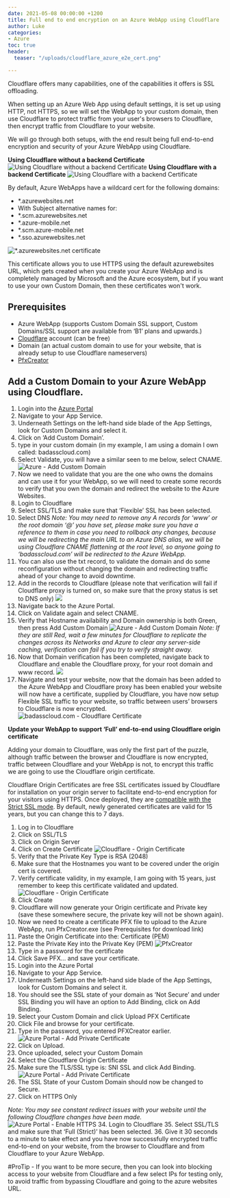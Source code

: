 ```yaml
---
date: 2021-05-08 00:00:00 +1200
title: Full end to end encryption on an Azure WebApp using Cloudflare
author: Luke
categories:
- Azure
toc: true
header:
  teaser: "/uploads/cloudflare_azure_e2e_cert.png"

---
```

Cloudflare offers many capabilities, one of the capabilities it offers is SSL offloading.

When setting up an Azure Web App using default settings, it is set up using HTTP, not HTTPS, so we will set the WebApp to your custom domain, then use Cloudflare to protect traffic from your user's browsers to Cloudflare, then encrypt traffic from Cloudflare to your website.

We will go through both setups, with the end result being full end-to-end encryption and security of your Azure WebApp using Cloudflare.

**Using Cloudflare without a backend Certificate**
![Using Cloudflare without a backend Certificate](/uploads/cloudflare_azure_brokensslchain.png "Using Cloudflare without a backend Certificate")
**Using Cloudflare with a backend Certificate**
![Using Cloudflare with a backend Certificate](/uploads/cloudflare_azure_e2e_cert.png "Using Cloudflare with a backend Certificate")

By default, Azure WebApps have a wildcard cert for the following domains:

* *.azurewebsites.net
* With Subject alternative names for:
* *.scm.azurewebsites.net
* *.azure-mobile.net
* *.scm.azure-mobile.net
* *.sso.azurewebsites.net

![*.azurewebsites.net certificate](/uploads/azurewebsitescertificates.png "*.azurewebsites.net certificate")

This certificate allows you to use HTTPS using the default azurewebsites URL, which gets created when you create your Azure WebApp and is completely managed by Microsoft and the Azure ecosystem, but if you want to use your own Custom Domain, then these certificates won't work.

## Prerequisites

* Azure WebApp (supports Custom Domain SSL support, Custom Domains/SSL support are available from ‘B1’ plans and upwards.)
* [Cloudflare](https://www.cloudflare.com/en-gb/ "Cloudflare") account (can be free)
* Domain (an actual custom domain to use for your website, that is already setup to use Cloudflare nameservers)
* [PfxCreator](https://github.com/georg-jung/PfxCreator "PFXCreator GitHub Repository")

## Add a Custom Domain to your Azure WebApp using Cloudflare.

 1. Login into the [Azure Portal](https://portal.azure.com/#blade/HubsExtension/BrowseResource/resourceType/Microsoft.Web%2Fsites "Azure Portal - App Services")
 2. Navigate to your App Service.
 3. Underneath Settings on the left-hand side blade of the App Settings, look for Custom Domains and select it.
 4. Click on ‘Add Custom Domain’.
 5. type in your custom domain (in my example, I am using a domain I own called: badasscloud.com)
 6. Select Validate, you will have a similar seen to me below, select CNAME.
    ![Azure - Add Custom Domain](/uploads/AzureAppService_AddCustomDomain.png "Azure - Add Custom Domain")
 7. Now we need to validate that you are the one who owns the domains and can use it for your WebApp, so we will need to create some records to verify that you own the domain and redirect the website to the Azure Websites.
 8. Login to Cloudflare
 9. Select SSL/TLS and make sure that ‘Flexible’ SSL has been selected.
10. Select DNS
    _Note: You may need to remove any A records for ‘www’ or the root domain ‘@’ you have set, please make sure you have a reference to them in case you need to rollback any changes, because we will be redirecting the main URL to an Azure DNS alias, we will be using Cloudflare CNAME flattening at the root level, so anyone going to ‘badasscloud.com’ will be redirected to the Azure WebApp._
11. You can also use the txt record, to validate the domain and do some reconfiguration without changing the domain and redirecting traffic ahead of your change to avoid downtime.
12. Add in the records to Cloudflare (please note that verification will fail if Cloudflare proxy is turned on, so make sure that the proxy status is set to DNS only)
    ![](/uploads/badassclouddns_azureverification.png)
13. Navigate back to the Azure Portal.
14. Click on Validate again and select CNAME.
15. Verify that Hostname availability and Domain ownership is both Green, then press Add Custom Domain
    ![Azure - Add Custom Domain](/uploads/AzureAppService_AddCustomDomain_VerificationComplete.png "Azure - Add Custom Domain")
    _Note: If they are still Red, wait a few minutes for Cloudflare to replicate the changes across its Networks and Azure to clear any server-side caching, verification can fail if you try to verify straight away._
16. Now that Domain verification has been completed, navigate back to Cloudflare and enable the Cloudflare proxy, for your root domain and www record.
    ![](/uploads/badassclouddns_postazureverification.png)
17. Navigate and test your website, now that the domain has been added to the Azure WebApp and Cloudflare proxy has been enabled your website will now have a certificate, supplied by Cloudflare, you have now setup Flexible SSL traffic to your website, so traffic between users’ browsers to Cloudflare is now encrypted.
    ![badasscloud.com - Cloudflare Certificate](/uploads/badasscloud_Azure_Cloudflarefront.png "badasscloud.com - Cloudflare Certificate")

**Update your WebApp to support ‘Full’ end-to-end using Cloudflare origin certificate**

Adding your domain to Cloudflare, was only the first part of the puzzle, although traffic between the browser and Cloudflare is now encrypted, traffic between Cloudflare and your WebApp is not, to encrypt this traffic we are going to use the Cloudflare origin certificate.

Cloudflare Origin Certificates are free SSL certificates issued by Cloudflare for installation on your origin server to facilitate end-to-end encryption for your visitors using HTTPS. Once deployed, they are [compatible with the Strict SSL mode](https://developers.cloudflare.com/ssl/origin-configuration/ssl-modes#strict). By default, newly generated certificates are valid for 15 years, but you can change this to 7 days.

 1. Log in to Cloudflare
 2. Click on SSL/TLS
 3. Click on Origin Server
 4. Click on Create Certificate
    ![Cloudflare - Origin Certificate](/uploads/Cloudflare_OriginCert1.png "Cloudflare - Origin Certificate")
 5. Verify that the Private Key Type is RSA (2048)
 6. Make sure that the Hostnames you want to be covered under the origin cert is covered.
 7. Verify certificate validity, in my example, I am going with 15 years, just remember to keep this certificate validated and updated.
    ![Cloudflare - Origin Certificate](/uploads/Cloudflare_OriginCert2.png "Cloudflare - Origin Certificate")
 8. Click Create
 9. Cloudflare will now generate your Origin certificate and Private key (save these somewhere secure, the private key will not be shown again).
10. Now we need to create a certificate PFX file to upload to the Azure WebApp, run PfxCreator.exe (see Prerequisites for download link)
11. Paste the Origin Certificate into the: Certificate (PEM)
12. Paste the Private Key into the Private Key (PEM)
    ![PfxCreator](/uploads/PfxCreator.png "PfxCreator")
13. Type in a password for the certificate
14. Click Save PFX… and save your certificate.
15. Login into the Azure Portal
16. Navigate to your App Service.
17. Underneath Settings on the left-hand side blade of the App Settings, look for Custom Domains and select it.
18. You should see the SSL state of your domain as ‘Not Secure’ and under SSL Binding you will have an option to Add Binding, click on Add Binding.
19. Select your Custom Domain and click Upload PFX Certificate
20. Click File and browse for your certificate.
21. Type in the password, you entered PFXCreator earlier.
    ![Azure Portal - Add Private Certificate](/uploads/AzureWebApp-Cloudflare_OriginCert_AddBinding1.png.png "Azure Portal - Add Private Certificate")
22. Click on Upload.
23. Once uploaded, select your Custom Domain
24. Select the Cloudflare Origin Certificate
25. Make sure the TLS/SSL type is: SNI SSL and click Add Binding.
    ![Azure Portal - Add Private Certificate](/uploads/AzureWebApp-Cloudflare_OriginCert_AddBinding3.png.png "Azure Portal - Add Private Certificate")
26. The SSL State of your Custom Domain should now be changed to Secure.
27. Click on HTTPS Only

_Note: You may see constant redirect issues with your website until the following Cloudflare changes have been made._
![Azure Portal - Enable HTTPS](/uploads/AzureWebApp-Cloudflare_OriginCert_AddBinding4.png "Azure Portal - Enable HTTPS")
34\. Login to Cloudflare
35\. Select SSL/TLS and make sure that ‘Full (Strict)’ has been selected.
36\. Give it 30 seconds to a minute to take effect and you have now successfully encrypted traffic end-to-end on your website, from the browser to Cloudflare and from Cloudflare to your Azure WebApp.

\#ProTip - If you want to be more secure, then you can look into blocking access to your website from Cloudflare and a few select IPs for testing only, to avoid traffic from bypassing Cloudflare and going to the azure websites URL.